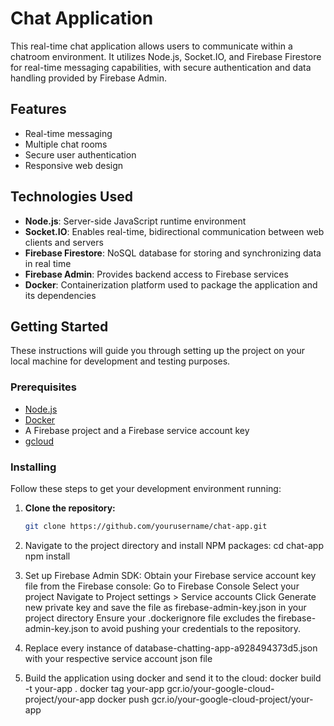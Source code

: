 # Chat Application

This real-time chat application allows users to communicate within a chatroom environment. It utilizes Node.js, Socket.IO, and Firebase Firestore for real-time messaging capabilities, with secure authentication and data handling provided by Firebase Admin.

## Features

- Real-time messaging
- Multiple chat rooms
- Secure user authentication
- Responsive web design

## Technologies Used

- **Node.js**: Server-side JavaScript runtime environment
- **Socket.IO**: Enables real-time, bidirectional communication between web clients and servers
- **Firebase Firestore**: NoSQL database for storing and synchronizing data in real time
- **Firebase Admin**: Provides backend access to Firebase services
- **Docker**: Containerization platform used to package the application and its dependencies

## Getting Started

These instructions will guide you through setting up the project on your local machine for development and testing purposes.

### Prerequisites

- [Node.js](https://nodejs.org/)
- [Docker](https://www.docker.com/products/docker-desktop)
- A Firebase project and a Firebase service account key
- [gcloud](https://cloud.google.com/sdk/docs/install)

### Installing

Follow these steps to get your development environment running:

1. **Clone the repository:**
   ```bash
   git clone https://github.com/yourusername/chat-app.git

2. Navigate to the project directory and install NPM packages:
   cd chat-app
   npm install

3. Set up Firebase Admin SDK:
   Obtain your Firebase service account key file from the Firebase console:
      Go to Firebase Console
      Select your project
      Navigate to Project settings > Service accounts
      Click Generate new private key and save the file as firebase-admin-key.json in your project directory
   Ensure your .dockerignore file excludes the firebase-admin-key.json to avoid pushing your credentials to the repository.

4. Replace every instance of database-chatting-app-a928494373d5.json with your respective service account json file

5. Build the application using docker and send it to the cloud:
   docker build -t your-app .
   docker tag your-app gcr.io/your-google-cloud-project/your-app
   docker push gcr.io/your-google-cloud-project/your-app



